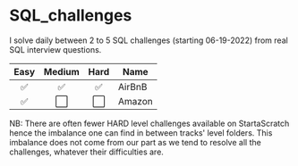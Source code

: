# SQL_challenges

I solve daily between 2 to 5 SQL challenges (starting 06-19-2022) from real SQL interview questions.

Easy | Medium | Hard | Name
:---:| :---:|:---:| ---
✅| ✅| ✅| AirBnB
✅| ⬜️| ⬜️| Amazon

NB: There are often fewer HARD level challenges available on StartaScratch hence the imbalance one can find in between tracks' level folders. 
This imbalance does not come from our part as we tend to resolve all the challenges, whatever their difficulties are.
